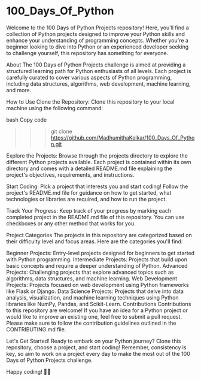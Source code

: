 # 100_Days_Of_Python

Welcome to the 100 Days of Python Projects repository! Here, you'll find a collection of Python projects designed to improve your Python skills and enhance your understanding of programming concepts. Whether you're a beginner looking to dive into Python or an experienced developer seeking to challenge yourself, this repository has something for everyone.

About
The 100 Days of Python Projects challenge is aimed at providing a structured learning path for Python enthusiasts of all levels. Each project is carefully curated to cover various aspects of Python programming, including data structures, algorithms, web development, machine learning, and more.

How to Use
Clone the Repository: Clone this repository to your local machine using the following command:

bash
Copy code
>>> git clone https://github.com/MadhumithaKolkar/100_Days_Of_Python.git

Explore the Projects: Browse through the projects directory to explore the different Python projects available. Each project is contained within its own directory and comes with a detailed README.md file explaining the project's objectives, requirements, and instructions.

Start Coding: Pick a project that interests you and start coding! Follow the project's README.md file for guidance on how to get started, what technologies or libraries are required, and how to run the project.

Track Your Progress: Keep track of your progress by marking each completed project in the README.md file of this repository. You can use checkboxes or any other method that works for you.

Project Categories
The projects in this repository are categorized based on their difficulty level and focus areas. Here are the categories you'll find:

Beginner Projects: Entry-level projects designed for beginners to get started with Python programming.
Intermediate Projects: Projects that build upon basic concepts and require a deeper understanding of Python.
Advanced Projects: Challenging projects that explore advanced topics such as algorithms, data structures, and machine learning.
Web Development Projects: Projects focused on web development using Python frameworks like Flask or Django.
Data Science Projects: Projects that delve into data analysis, visualization, and machine learning techniques using Python libraries like NumPy, Pandas, and Scikit-Learn.
Contributions
Contributions to this repository are welcome! If you have an idea for a Python project or would like to improve an existing one, feel free to submit a pull request. Please make sure to follow the contribution guidelines outlined in the CONTRIBUTING.md file.

Let's Get Started!
Ready to embark on your Python journey? Clone this repository, choose a project, and start coding! Remember, consistency is key, so aim to work on a project every day to make the most out of the 100 Days of Python Projects challenge.

Happy coding! 🐍✨
